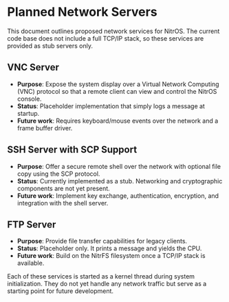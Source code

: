 # Planned Network Servers

This document outlines proposed network services for NitrOS. The current code base does not include a full TCP/IP stack, so these services are provided as stub servers only.

## VNC Server

- **Purpose**: Expose the system display over a Virtual Network Computing (VNC) protocol so that a remote client can view and control the NitrOS console.
- **Status**: Placeholder implementation that simply logs a message at startup.
- **Future work**: Requires keyboard/mouse events over the network and a frame buffer driver.

## SSH Server with SCP Support

- **Purpose**: Offer a secure remote shell over the network with optional file copy using the SCP protocol.
- **Status**: Currently implemented as a stub. Networking and cryptographic components are not yet present.
- **Future work**: Implement key exchange, authentication, encryption, and integration with the shell server.

## FTP Server

- **Purpose**: Provide file transfer capabilities for legacy clients.
- **Status**: Placeholder only. It prints a message and yields the CPU.
- **Future work**: Build on the NitrFS filesystem once a TCP/IP stack is available.

Each of these services is started as a kernel thread during system initialization. They do not yet handle any network traffic but serve as a starting point for future development.
